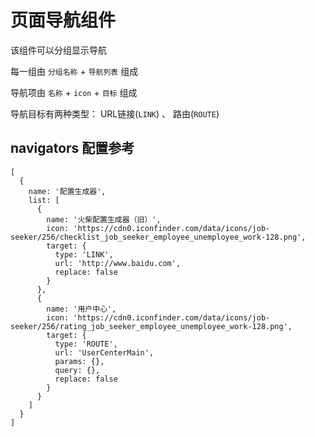 # 页面导航组件

该组件可以分组显示导航

每一组由 `分组名称` + `导航列表` 组成

导航项由 `名称` + `icon` + `目标` 组成

导航目标有两种类型： URL链接(`LINK`) 、 路由(`ROUTE`)

## navigators 配置参考
```
[
  {
    name: '配置生成器',
    list: [
      {
        name: '火柴配置生成器（旧）',
        icon: 'https://cdn0.iconfinder.com/data/icons/job-seeker/256/checklist_job_seeker_employee_unemployee_work-128.png',
        target: {
          type: 'LINK',
          url: 'http://www.baidu.com',
          replace: false
        }
      },
      {
        name: '用户中心',
        icon: 'https://cdn0.iconfinder.com/data/icons/job-seeker/256/rating_job_seeker_employee_unemployee_work-128.png',
        target: {
          type: 'ROUTE',
          url: 'UserCenterMain',
          params: {},
          query: {},
          replace: false
        }
      }
    ]
  }
]
```